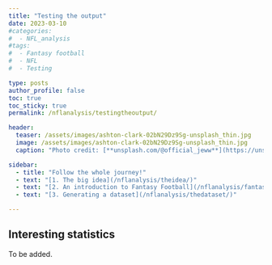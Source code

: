 ```yaml
---
title: "Testing the output"
date: 2023-03-10
#categories:
#  - NFL_analysis
#tags:
#  - Fantasy football
#  - NFL
#  - Testing

type: posts
author_profile: false
toc: true
toc_sticky: true
permalink: /nflanalysis/testingtheoutput/

header:
  teaser: /assets/images/ashton-clark-02bN29Dz9Sg-unsplash_thin.jpg
  image: /assets/images/ashton-clark-02bN29Dz9Sg-unsplash_thin.jpg
  caption: "Photo credit: [**unsplash.com/@official_jeww**](https://unsplash.com/@official_jeww)"

sidebar:
  - title: "Follow the whole journey!"
  - text: "[1. The big idea](/nflanalysis/theidea/)"
  - text: "[2. An introduction to Fantasy Football](/nflanalysis/fantasyfootballintro/)"
  - text: "[3. Generating a dataset](/nflanalysis/thedataset/)"

---
```


## Interesting statistics
To be added.

